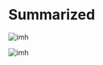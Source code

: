 # Summarized

![imh](https://github.com/yerson001/Summarized/tree/main/screenshots/img1.png)

![imh](https://github.com/yerson001/Summarized/tree/main/screenshots/img2.png)

